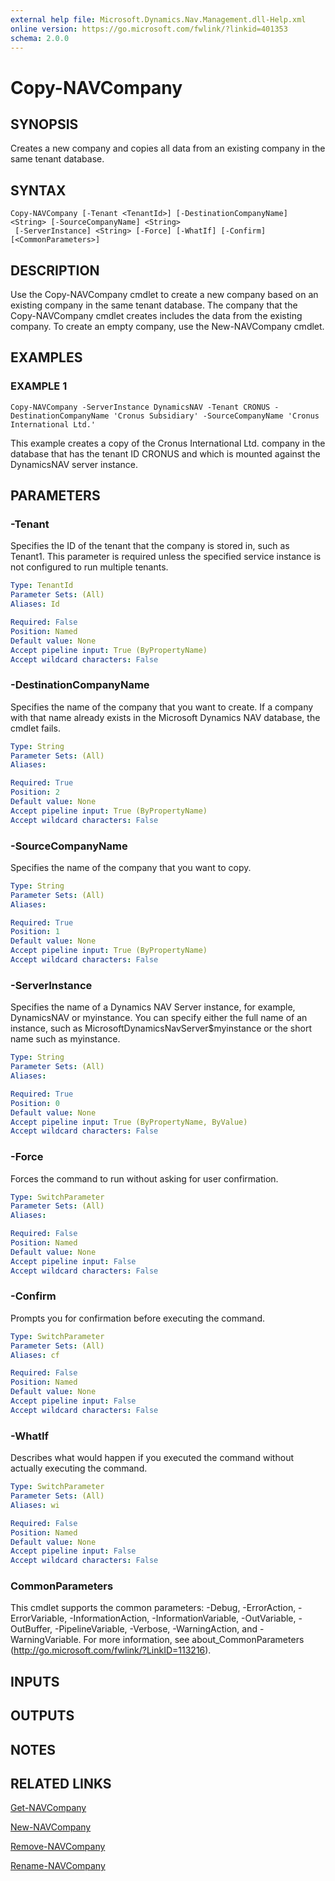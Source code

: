 ```yaml
---
external help file: Microsoft.Dynamics.Nav.Management.dll-Help.xml
online version: https://go.microsoft.com/fwlink/?linkid=401353
schema: 2.0.0
---
```


# Copy-NAVCompany

## SYNOPSIS
Creates a new company and copies all data from an existing company in the same tenant database.

## SYNTAX

```
Copy-NAVCompany [-Tenant <TenantId>] [-DestinationCompanyName] <String> [-SourceCompanyName] <String>
 [-ServerInstance] <String> [-Force] [-WhatIf] [-Confirm] [<CommonParameters>]
```

## DESCRIPTION
Use the Copy-NAVCompany cmdlet to create a new company based on an existing company in the same tenant database.
The company that the Copy-NAVCompany cmdlet creates includes the data from the existing company.
To create an empty company, use the New-NAVCompany cmdlet.

## EXAMPLES

### EXAMPLE 1
```
Copy-NAVCompany -ServerInstance DynamicsNAV -Tenant CRONUS -DestinationCompanyName 'Cronus Subsidiary' -SourceCompanyName 'Cronus International Ltd.'
```

This example creates a copy of the Cronus International Ltd.
company in the database that has the tenant ID CRONUS and which is mounted against the DynamicsNAV server instance.

## PARAMETERS

### -Tenant
Specifies the ID of the tenant that the company is stored in, such as Tenant1.
This parameter is required unless the specified service instance is not configured to run multiple tenants.

```yaml
Type: TenantId
Parameter Sets: (All)
Aliases: Id

Required: False
Position: Named
Default value: None
Accept pipeline input: True (ByPropertyName)
Accept wildcard characters: False
```

### -DestinationCompanyName
Specifies the name of the company that you want to create.
If a company with that name already exists in the Microsoft Dynamics NAV database, the cmdlet fails.

```yaml
Type: String
Parameter Sets: (All)
Aliases: 

Required: True
Position: 2
Default value: None
Accept pipeline input: True (ByPropertyName)
Accept wildcard characters: False
```

### -SourceCompanyName
Specifies the name of the company that you want to copy.

```yaml
Type: String
Parameter Sets: (All)
Aliases: 

Required: True
Position: 1
Default value: None
Accept pipeline input: True (ByPropertyName)
Accept wildcard characters: False
```

### -ServerInstance
Specifies the name of a Dynamics NAV Server instance, for example, DynamicsNAV or myinstance.
You can specify either the full name of an instance, such as MicrosoftDynamicsNavServer$myinstance or the short name such as myinstance.

```yaml
Type: String
Parameter Sets: (All)
Aliases: 

Required: True
Position: 0
Default value: None
Accept pipeline input: True (ByPropertyName, ByValue)
Accept wildcard characters: False
```

### -Force
Forces the command to run without asking for user confirmation.

```yaml
Type: SwitchParameter
Parameter Sets: (All)
Aliases: 

Required: False
Position: Named
Default value: None
Accept pipeline input: False
Accept wildcard characters: False
```

### -Confirm
Prompts you for confirmation before executing the command.

```yaml
Type: SwitchParameter
Parameter Sets: (All)
Aliases: cf

Required: False
Position: Named
Default value: None
Accept pipeline input: False
Accept wildcard characters: False
```

### -WhatIf
Describes what would happen if you executed the command without actually executing the command.

```yaml
Type: SwitchParameter
Parameter Sets: (All)
Aliases: wi

Required: False
Position: Named
Default value: None
Accept pipeline input: False
Accept wildcard characters: False
```

### CommonParameters
This cmdlet supports the common parameters: -Debug, -ErrorAction, -ErrorVariable, -InformationAction, -InformationVariable, -OutVariable, -OutBuffer, -PipelineVariable, -Verbose, -WarningAction, and -WarningVariable. For more information, see about_CommonParameters (http://go.microsoft.com/fwlink/?LinkID=113216).

## INPUTS

## OUTPUTS

## NOTES

## RELATED LINKS

[Get-NAVCompany](Get-NAVCompany.md)

[New-NAVCompany](New-NAVCompany.md)

[Remove-NAVCompany](Remove-NAVCompany.md)

[Rename-NAVCompany](Rename-NAVCompany.md)
